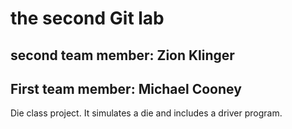 # the second Git lab
## second team member: Zion Klinger
## First team member: Michael Cooney

Die class project. It simulates a die and includes a driver program.